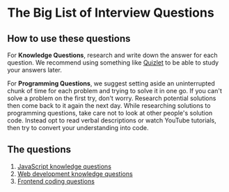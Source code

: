 # The Big List of Interview Questions

## How to use these questions

For **Knowledge Questions**, research and write down the answer for each
question. We recommend using something like [Quizlet](https://quizlet.com/)
to be able to study your answers later.

For **Programming Questions**, we suggest setting aside an uninterrupted
chunk of time for each problem and trying to solve it in one go.
If you can't solve a problem on the first try, don't worry.
Research potential solutions then come back to it again the next day.
While researching solutions to programming questions, take care not
to look at other people's solution code. Instead opt to read
verbal descriptions or watch YouTube tutorials, then try to
convert your understanding into code.

## The questions

1. [JavaScript knowledge questions](js.md)
1. [Web development knowledge questions](web.md)
1. [Frontend coding questions](frontend.md)
